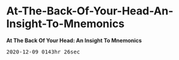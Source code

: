 # At-The-Back-Of-Your-Head-An-Insight-To-Mnemonics
<b>At The Back Of Your Head: An Insight To Mnemonics</b>

<pre>
2020-12-09_0143hr_26sec
</pre>

